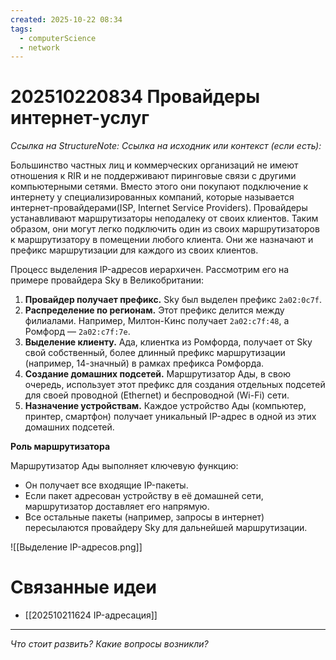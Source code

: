 ```yaml
---
created: 2025-10-22 08:34
tags:
  - computerScience
  - network
---
```

# 202510220834 Провайдеры интернет-услуг

*Ссылка на StructureNote:*
*Ссылка на исходник или контекст (если есть):*

Большинство частных лиц и коммерческих организаций не имеют отношения к RIR и не поддерживают пиринговые связи с другими компьютерными сетями. Вместо этого они покупают подключение к интернету у специализированных компаний, которые называется интернет-провайдерами(ISP, Internet Service Providers). Провайдеры устанавливают маршрутизаторы неподалеку от своих клиентов. Таким образом, они могут легко подключить один из своих маршрутизаторов к маршрутизатору в помещении любого клиента. Они же назначают и префикс маршрутизации для каждого из своих клиентов.

Процесс выделения IP-адресов иерархичен. Рассмотрим его на примере провайдера Sky в Великобритании:

1. **Провайдер получает префикс.** Sky был выделен префикс `2a02:0c7f`.
2. **Распределение по регионам.** Этот префикс делится между филиалами. Например, Милтон-Кинс получает `2a02:c7f:48`, а Ромфорд — `2a02:c7f:7e`.
3. **Выделение клиенту.** Ада, клиентка из Ромфорда, получает от Sky свой собственный, более длинный префикс маршрутизации (например, 14-значный) в рамках префикса Ромфорда.
4. **Создание домашних подсетей.** Маршрутизатор Ады, в свою очередь, использует этот префикс для создания отдельных подсетей для своей проводной (Ethernet) и беспроводной (Wi-Fi) сети.
5. **Назначение устройствам.** Каждое устройство Ады (компьютер, принтер, смартфон) получает уникальный IP-адрес в одной из этих домашних подсетей.

**Роль маршрутизатора**

Маршрутизатор Ады выполняет ключевую функцию:

- Он получает все входящие IP-пакеты.
- Если пакет адресован устройству в её домашней сети, маршрутизатор доставляет его напрямую.
- Все остальные пакеты (например, запросы в интернет) пересылаются провайдеру Sky для дальнейшей маршрутизации.

![[Выделение IP-адресов.png]]

# Связанные идеи

- [[202510211624 IP-адресация]]

---

*Что стоит развить? Какие вопросы возникли?*
